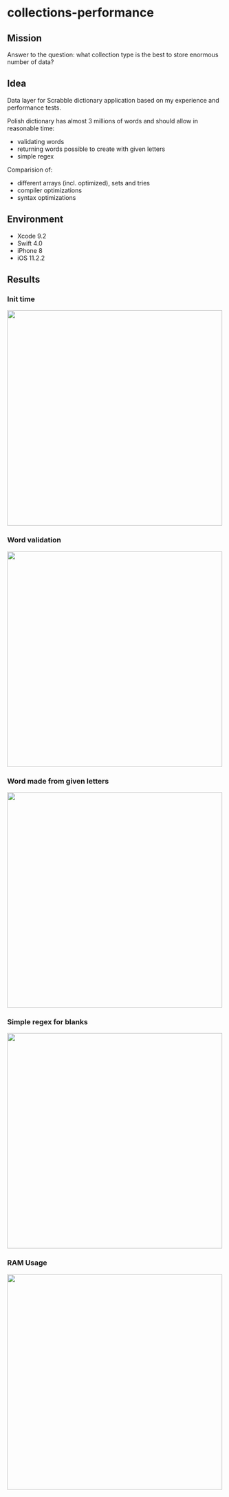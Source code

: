 # collections-performance

## Mission

Answer to the question: what collection type is the best to store enormous number of data?

## Idea

Data layer for Scrabble dictionary application based on my experience and performance tests.

Polish dictionary has almost 3 millions of words and should allow in reasonable time:
- validating words
- returning words possible to create with given letters
- simple regex

Comparision of:
- different arrays (incl. optimized), sets and tries
- compiler optimizations
- syntax optimizations

## Environment

* Xcode 9.2
* Swift 4.0
* iPhone 8
* iOS 11.2.2

## Results

### Init time

<img src="https://github.com/netguru/collections-performance/blob/master/Results/init.png" width="500"/>

### Word validation

<img src="https://github.com/netguru/collections-performance/blob/master/Results/search.png" width="500"/>

### Word made from given letters

<img src="https://github.com/netguru/collections-performance/blob/master/Results/letters.png" width="500"/>

### Simple regex for blanks

<img src="https://github.com/netguru/collections-performance/blob/master/Results/regex.png" width="500"/>

### RAM Usage

<img src="https://github.com/netguru/collections-performance/blob/master/Results/ram.png" width="500"/>
